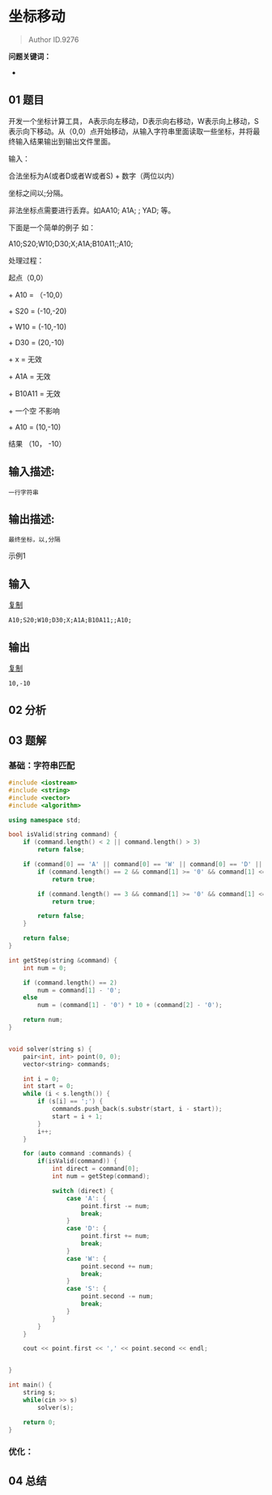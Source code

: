 # 坐标移动
> Author ID.9276 

**问题关键词：**

- 

## 01 题目

开发一个坐标计算工具， A表示向左移动，D表示向右移动，W表示向上移动，S表示向下移动。从（0,0）点开始移动，从输入字符串里面读取一些坐标，并将最终输入结果输出到输出文件里面。

 

输入：

 

合法坐标为A(或者D或者W或者S) + 数字（两位以内）

 

坐标之间以;分隔。

 

非法坐标点需要进行丢弃。如AA10;  A1A;  $%$;  YAD; 等。

 

下面是一个简单的例子 如：

 

A10;S20;W10;D30;X;A1A;B10A11;;A10;

 

处理过程：

 

起点（0,0）

 

\+   A10   =  （-10,0）

 

\+   S20   =  (-10,-20)

 

\+   W10  =  (-10,-10)

 

\+   D30  =  (20,-10)

 

\+   x    =  无效

 

\+   A1A   =  无效

 

\+   B10A11   =  无效

 

\+  一个空 不影响

 

\+   A10  =  (10,-10)

 

 

 

结果 （10， -10）



## 输入描述:

```
一行字符串
```

## 输出描述:

```
最终坐标，以,分隔
```

示例1

## 输入

[复制](javascript:void(0);)

```
A10;S20;W10;D30;X;A1A;B10A11;;A10;
```

## 输出

[复制](javascript:void(0);)

```
10,-10
```

## 02 分析



## 03 题解

### 基础：字符串匹配

```c++
#include <iostream>
#include <string>
#include <vector>
#include <algorithm>

using namespace std;

bool isValid(string command) {
    if (command.length() < 2 || command.length() > 3)
        return false;

    if (command[0] == 'A' || command[0] == 'W' || command[0] == 'D' || command[0] == 'S') {
        if (command.length() == 2 && command[1] >= '0' && command[1] <= '9')
            return true;

        if (command.length() == 3 && command[1] >= '0' && command[1] <= '9' && command[2] >= '0' && command[2] <= '9')
            return true;

        return false;
    }

    return false;
}

int getStep(string &command) {
    int num = 0;

    if (command.length() == 2)
        num = command[1] - '0';
    else
        num = (command[1] - '0') * 10 + (command[2] - '0');

    return num;
}


void solver(string s) {
    pair<int, int> point(0, 0);
    vector<string> commands;

    int i = 0;
    int start = 0;
    while (i < s.length()) {
        if (s[i] == ';') {
            commands.push_back(s.substr(start, i - start));
            start = i + 1;
        }
        i++;
    }

    for (auto command :commands) {
        if(isValid(command)) {
            int direct = command[0];
            int num = getStep(command);

            switch (direct) {
                case 'A': {
                    point.first -= num;
                    break;
                }
                case 'D': {
                    point.first += num;
                    break;
                }
                case 'W': {
                    point.second += num;
                    break;
                }
                case 'S': {
                    point.second -= num;
                    break;
                }
            }
        }
    }

    cout << point.first << ',' << point.second << endl;


}

int main() {
    string s;
    while(cin >> s)
        solver(s);

    return 0;
}
```





### 优化：



## 04 总结


